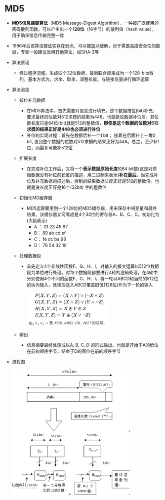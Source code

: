 # MD5

* **MD5信息摘要算法**（MD5 Message-Digest Algorithm），一种被广泛使用的密码散列函数，可以产生出一个**128位**（16字节）的散列值（hash value），用于确保信息传输完整一致
* 1996年后该算法被证实存在弱点，可以被加以破解，对于需要高度安全性的数据，专家一般建议改用其他算法，如SHA-2等

* 算法原理

  * 经过程序流程，生成四个32位数据，最后联合起来成为一个128-bits散列。基本方式为，求余、取余、调整长度、与链接变量进行循环运算

* 算法流程

  * 按位补充数据

    * 在MD5算法中，首先需要对信息进行填充，这个数据按位(bit)补充，要求最终的位数对512求模的结果为448。也就是说数据补位后，其位数长度只差64位(bit)就是512的整数倍，**即便是这个数据的位数对512求模的结果正好是448也必须进行补位**
    * 补位的实现过程：首先在数据后补一个1 bit； 接着在后面补上一堆0 bit, 直到整个数据的位数对512求模的结果正好为448。总之，至少补1位，而最多可能补512位

  * 扩展长度

    * 在完成补位工作后，又将一个**表示数据原始长度**的64 bit数(这是对原始数据没有补位前长度的描述，用二进制来表示)**补在最后**。当完成补位及补充数据的描述后，得到的结果数据长度正好是512的整数倍。也就是说长度正好是16个(32bit) 字的整数倍

  * 初始化MD缓存器

    * MD5运算要用到一个128位的MD5缓存器，用来保存中间变量和最终结果。该缓存器又可看成是4个32位的寄存器A、B、C、D，初始化为(大段表示)
      * A ： 01 23 45 67
      * B： 89 ab cd ef
      * C： fe dc ba 98
      * D： 76 54 32 10

  * 处理数据段

    * 首先定义4个非线性函数F、G、H、I，对输入的报文运算以512位数据段为单位进行处理。对每个数据段都要进行4轮的逻辑处理，在4轮中分别使用4个不同的函数F、G、H、I。每一轮以ABCD和当前的512位的块为输入，处理后送入ABCD覆盖旧值(128位)作为下一轮的输入

      <img src="imgs/encryption%20algorithm/md51.png" alt="md51" style="zoom:80%;" />

  * 输出

    * 信息摘要最终处理成以A, B, C, D 的形式输出。也就是开始于A的低位在前的顺序字节，结束于D的高位在前的顺序字节

* 流程图

  <img src="imgs/encryption%20algorithm/md52.png" alt="md52" style="zoom:80%;" />